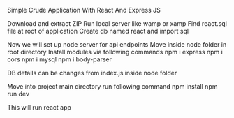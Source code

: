 Simple Crude Application With React And Express JS

Download and extract ZIP
Run local server like wamp or xamp
Find react.sql file at root of application
Create db named react and import sql

Now we will set up node server for api endpoints
Move inside node folder in root directory
Install modules via following commands
npm i express
npm i cors
npm i mysql
npm i body-parser

DB details can be changes from index.js inside node folder

Move into project main directory run following command
	npm install
	npm run dev
	
This will run react app 

